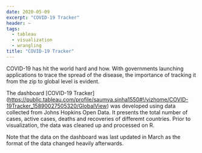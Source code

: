 ```yaml
---
date: 2020-05-09
excerpt: "COVID-19 Tracker"
header: ~
tags:
  - tableau
  - visualization
  - wrangling
title: "COVID-19 Tracker"
---
```


COVID-19 has hit the world hard and how. With governments launching applications to trace the spread of the disease, the importance of tracking it from the zip to global level is evident.

The dashboard [COVID-19 Tracker] (https://public.tableau.com/profile/saumya.sinha1550#!/vizhome/COVID-19Tracker_15890027505320/GlobalView) was developed using data collected from Johns Hopkins Open Data. It presents the total number of cases, active cases, deaths and recoveries of differemt countries.  Prior to visualization, the data was cleaned up and processed on R.

Note that the data on the dashboard was last updated in March as the format of the data changed heavily afterwards.